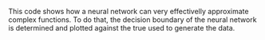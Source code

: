 This code shows how a neural network can very effectivelly approximate complex functions. To do that, the decision boundary of the neural network is determined and plotted against the true used to generate the data.
